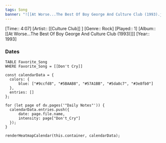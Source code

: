 ```yaml
---
tags: Song  
banner: "![[At Worse...The Best Of Boy George And Culture Club (1993).jpg]]"
---
```

[Time:: 4:07]
[Artist:: [[Culture Club]] ]
[Genre:: Rock]
[Played:: 1]
[Album:: [[At Worse...The Best Of Boy George And Culture Club (1993)]]]
[Year:: 1993]
### Dates
````dataview
TABLE Favorite_Song
WHERE Favorite_Song = [[Don't Cry]]
````
  ```dataviewjs
const calendarData = { 
	colors: { 
		blue: ["#9ccfd8", "#5BAAB8", "#57A1BB", "#5da8c7", "#3e8fb0"] 
	}, 
	entries: [] 
}; 

for (let page of dv.pages('"Daily Notes"')) { 
	calendarData.entries.push({ 
		date: page.file.name, 
		intensity: page["Don't_Cry"]
	}); 
} 

renderHeatmapCalendar(this.container, calendarData);
```
